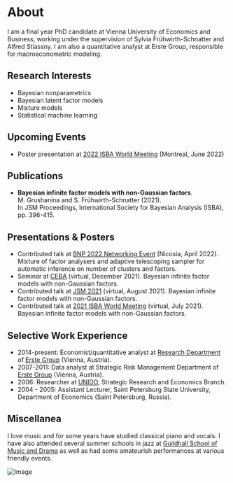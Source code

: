 # About

I am a final year PhD candidate at Vienna University of Economics and Business, working under the supervision of Sylvia Frühwirth-Schnatter and Alfred Stiassny. I am also a quantitative analyst at Erste Group, responsible for macroeconometric modeling.

## Research Interests
- Bayesian nonparametrics
- Bayesian latent factor models
- Mixture models
- Statistical machine learning

## Upcoming Events
- Poster presentation at [2022 ISBA World Meeting](https://isbawebmaster.github.io/ISBA2022/) (Montreal, June 2022)

## Publications
- **Bayesian infinite factor models with non-Gaussian factors**.  
M. Grushanina and S. Frühwirth-Schnatter (2021).   
In JSM Proceedings, International Society for Bayesian Analysis (ISBA), pp. 396-415.

## Presentations & Posters
- Contributed talk at [BNP 2022 Networking Event](http://cyprusconferences.org/bnp2022/) (Nicosia, April 2022). Mixture of factor analysers and adaptive telescoping sampler for automatic inference on number of clusters and factors.
- Seminar at [CEBA](https://ceba-lab.org/eng) (virtual, December 2021). Bayesian infinite factor models with non-Gaussian factors.
- Contributed talk at [JSM 2021](https://ww2.amstat.org/meetings/jsm/2021/) (virtual, August 2021). Bayesian infinite factor models with non-Gaussian factors.
- Contributed talk at [2021 ISBA World Meeting](https://events.stat.uconn.edu/ISBA2021/) (virtual, July 2021). Bayesian infinite factor models with non-Gaussian factors.

## Selective Work Experience
- 2014-present: Economist/quantitative analyst at [Research Department](https://www.erstegroup.com/en/research) of [Erste Group](https://www.erstegroup.com/en/home) (Vienna, Austria).
- 2007-2011: Data analyst at Strategic Risk Management Department of [Erste Group](https://www.erstegroup.com/en/home) (Vienna, Austria).
- 2006: Researcher at [UNIDO](https://www.unido.org), Strategic Research and Economics Branch.
- 2004 - 2005: Assistant Lecturer, Saint Petersburg State University, Department of Economics (Saint Petersburg, Russia).

## Miscellanea

I love music and for some years have studied classical piano and vocals. I have also attended several summer schools in jazz at [Guildhall School of Music and Drama](https://www.gsmd.ac.uk) as well as had some amateurish performances at various friendly events.

![Image](Me.png)

